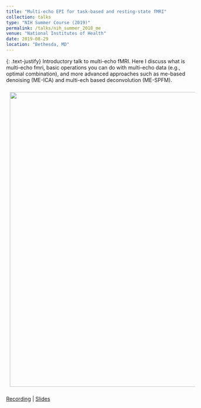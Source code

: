 ```yaml
---
title: "Multi-echo EPI for task-based and resting-state fMRI"
collection: talks
type: "NIH Summer Course (2019)"
permalink: /talks/nih_summer_2018_me
venue: "National Institutes of Health"
date: 2019-08-29
location: "Bethesda, MD"
---
```


{: .text-justify}
Introductory talk to multi-echo fMRI. Here I discuss what is multi-echo fmri, basic operations you can do with multi-echo data (e.g., optimal combination), and more advanced approaches such as me-based denoising (ME-ICA) and multi-ech based deconvolution (ME-SPFM).

<img align="center" src="https://javiergcas.github.io/images/talks/nih_fmrisummer_2018_me.png" width="800 px" style="padding: 10px">

[Recording](https://fmrif.nimh.nih.gov/course/fmrif_course/2018/14_Javier_20180713) | [Slides](https://fmrif.nimh.nih.gov/COURSE/fmrif_course/2018/content/14_Javier_20180713.pdf)